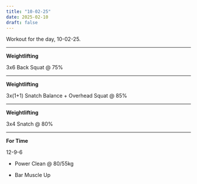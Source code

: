 ```yaml
---
title: "10-02-25"
date: 2025-02-10
draft: false
---
```


Workout for the day, 10-02-25.

---

**Weightlifting**

3x6 Back Squat @ 75%

---

**Weightlifting**

3x(1+1) Snatch Balance + Overhead Squat @ 85%

---

**Weightlifting**

3x4 Snatch @ 80%

---

**For Time**

12-9-6

- Power Clean @ 80/55kg

- Bar Muscle Up

